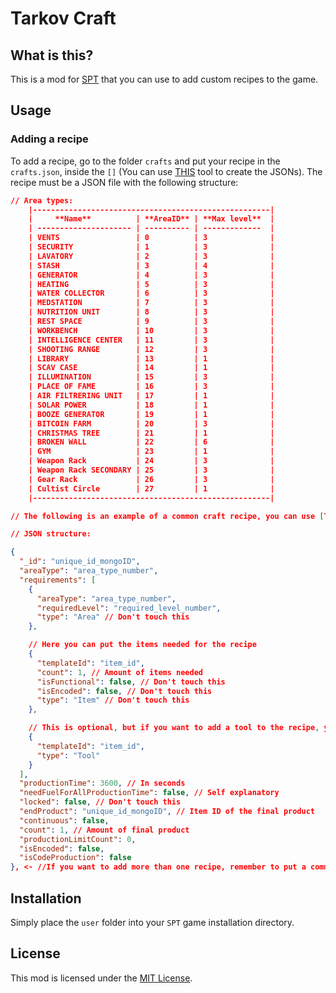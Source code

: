 # Tarkov Craft

## What is this?

This is a mod for [SPT](https://www.sp-tarkov.com "The main goal of the project is to provide a single-player offline experience with ready-to-use progression for the official BSG client. Now you can play Escape From Tarkov while waiting for their servers to come back online, when you're offline, or if you need a break from cheaters.") that you can use to add custom recipes to the game.

## Usage
### Adding a recipe
To add a recipe, go to the folder `crafts` and put your recipe in the `crafts.json`, inside the `[]` (You can use [THIS](https://vinihns.github.io/TarkovCraft/) tool to create the JSONs). The recipe must be a JSON file with the following structure:

```json
// Area types:
    |-----------------------------------------------------|
    |     **Name**          | **AreaID** | **Max level**  |
    | --------------------- | ---------- | -------------  |
    | VENTS                 | 0          | 3              |
    | SECURITY              | 1          | 3              |
    | LAVATORY              | 2          | 3              |
    | STASH                 | 3          | 4              |
    | GENERATOR             | 4          | 3              |
    | HEATING               | 5          | 3              |
    | WATER COLLECTOR       | 6          | 3              |
    | MEDSTATION            | 7          | 3              |
    | NUTRITION UNIT        | 8          | 3              |
    | REST SPACE            | 9          | 3              |
    | WORKBENCH             | 10         | 3              |
    | INTELLIGENCE CENTER   | 11         | 3              |
    | SHOOTING RANGE        | 12         | 3              |
    | LIBRARY               | 13         | 1              |
    | SCAV CASE             | 14         | 1              |
    | ILLUMINATION          | 15         | 3              |
    | PLACE OF FAME         | 16         | 3              |
    | AIR FILTRERING UNIT   | 17         | 1              |
    | SOLAR POWER           | 18         | 1              |
    | BOOZE GENERATOR       | 19         | 1              |
    | BITCOIN FARM          | 20         | 3              |
    | CHRISTMAS TREE        | 21         | 1              |
    | BROKEN WALL           | 22         | 6              |
    | GYM                   | 23         | 1              |
    | Weapon Rack           | 24         | 3              |
    | Weapon Rack SECONDARY | 25         | 3              |
    | Gear Rack             | 26         | 3              |
    | Cultist Circle        | 27         | 1              |
    |-----------------------------------------------------|

// The following is an example of a common craft recipe, you can use [THIS](https://vinihns.github.io/TarkovCraft/) tool to create the JSONs.

// JSON structure:

{
  "_id": "unique_id_mongoID",
  "areaType": "area_type_number",
  "requirements": [
    {
      "areaType": "area_type_number",
      "requiredLevel": "required_level_number",
      "type": "Area" // Don't touch this
    },

    // Here you can put the items needed for the recipe
    {
      "templateId": "item_id",
      "count": 1, // Amount of items needed
      "isFunctional": false, // Don't touch this
      "isEncoded": false, // Don't touch this
      "type": "Item" // Don't touch this
    },

    // This is optional, but if you want to add a tool to the recipe, you can do it like this:
    { 
      "templateId": "item_id",
      "type": "Tool"
    }
  ],
  "productionTime": 3600, // In seconds
  "needFuelForAllProductionTime": false, // Self explanatory
  "locked": false, // Don't touch this
  "endProduct": "unique_id_mongoID", // Item ID of the final product
  "continuous": false,
  "count": 1, // Amount of final product
  "productionLimitCount": 0, 
  "isEncoded": false,
  "isCodeProduction": false
}, <- //If you want to add more than one recipe, remember to put a comma between them
```

## Installation

Simply place the `user` folder into your `SPT` game installation directory.

## License

This mod is licensed under the [MIT License](LICENSE).